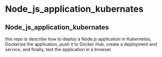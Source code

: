 # Node_js_application_kubernates
Node_js_application_kubernates
------------------------------------------------------
this repo is describe how to deploy a Node.js application in Kubernetes, Dockerize the application, push it to Docker Hub, create a deployment and service, and finally, test the application in a browser.
